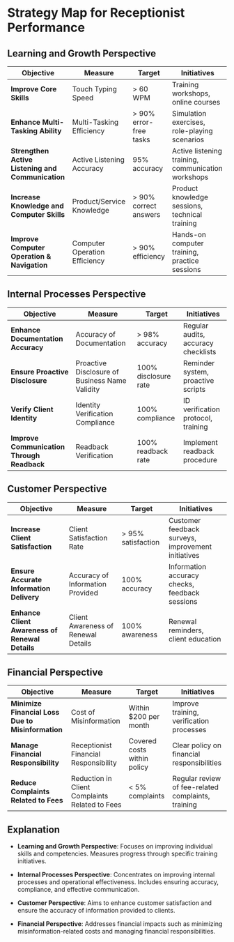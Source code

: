 # Strategy Map for Receptionist Performance

## Learning and Growth Perspective

| **Objective**                                    | **Measure**                                      | **Target**                            | **Initiatives**                               |
|--------------------------------------------------|--------------------------------------------------|--------------------------------------|----------------------------------------------|
| **Improve Core Skills**                         | Touch Typing Speed                              | > 60 WPM                              | Training workshops, online courses          |
| **Enhance Multi-Tasking Ability**                | Multi-Tasking Efficiency                         | > 90% error-free tasks                | Simulation exercises, role-playing scenarios|
| **Strengthen Active Listening and Communication** | Active Listening Accuracy                       | 95% accuracy                          | Active listening training, communication workshops |
| **Increase Knowledge and Computer Skills**       | Product/Service Knowledge                        | > 90% correct answers                 | Product knowledge sessions, technical training |
| **Improve Computer Operation & Navigation**      | Computer Operation Efficiency                    | > 90% efficiency                      | Hands-on computer training, practice sessions |

## Internal Processes Perspective

| **Objective**                                    | **Measure**                                      | **Target**                            | **Initiatives**                               |
|--------------------------------------------------|--------------------------------------------------|--------------------------------------|----------------------------------------------|
| **Enhance Documentation Accuracy**               | Accuracy of Documentation                        | > 98% accuracy                        | Regular audits, accuracy checklists          |
| **Ensure Proactive Disclosure**                  | Proactive Disclosure of Business Name Validity   | 100% disclosure rate                  | Reminder system, proactive scripts           |
| **Verify Client Identity**                       | Identity Verification Compliance                 | 100% compliance                       | ID verification protocol, training           |
| **Improve Communication Through Readback**       | Readback Verification                            | 100% readback rate                    | Implement readback procedure                 |

## Customer Perspective

| **Objective**                                    | **Measure**                                      | **Target**                            | **Initiatives**                               |
|--------------------------------------------------|--------------------------------------------------|--------------------------------------|----------------------------------------------|
| **Increase Client Satisfaction**                 | Client Satisfaction Rate                        | > 95% satisfaction                    | Customer feedback surveys, improvement initiatives |
| **Ensure Accurate Information Delivery**          | Accuracy of Information Provided                 | 100% accuracy                         | Information accuracy checks, feedback sessions |
| **Enhance Client Awareness of Renewal Details**  | Client Awareness of Renewal Details              | 100% awareness                        | Renewal reminders, client education          |

## Financial Perspective

| **Objective**                                    | **Measure**                                      | **Target**                            | **Initiatives**                               |
|--------------------------------------------------|--------------------------------------------------|--------------------------------------|----------------------------------------------|
| **Minimize Financial Loss Due to Misinformation**| Cost of Misinformation                           | Within $200 per month                 | Improve training, verification processes    |
| **Manage Financial Responsibility**              | Receptionist Financial Responsibility            | Covered costs within policy           | Clear policy on financial responsibilities    |
| **Reduce Complaints Related to Fees**            | Reduction in Client Complaints Related to Fees  | < 5% complaints                       | Regular review of fee-related complaints, training |

## Explanation

- **Learning and Growth Perspective**: Focuses on improving individual skills and competencies. Measures progress through specific training initiatives.

- **Internal Processes Perspective**: Concentrates on improving internal processes and operational effectiveness. Includes ensuring accuracy, compliance, and effective communication.

- **Customer Perspective**: Aims to enhance customer satisfaction and ensure the accuracy of information provided to clients.

- **Financial Perspective**: Addresses financial impacts such as minimizing misinformation-related costs and managing financial responsibilities.
